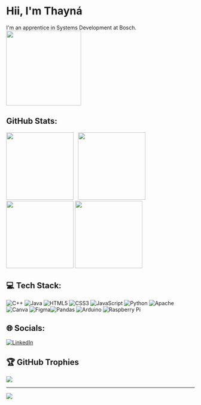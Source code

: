 # Hii, I'm  Thayná 
I'm an apprentice in Systems Development at Bosch.
<br><img height="200em" src="https://i.imgur.com/oq5zRRi.gif"/>

## GitHub Stats:
<div>
  <img height="180em" src="https://github-readme-stats.vercel.app/api?username=NaaQuinteiro&show_icons=true&theme=radical"/>
  <img/> 
  <img/>
  <img height="180em" src="https://github-readme-stats.vercel.app/api/top-langs/?username=NaaQuinteiro&layout=compact&langs_count=16&theme=radical"/>
  <img height="180em" src="https://clipground.com/images/animal-gif-png-17.gif"/>
  <img height="180em" src="https://www.icegif.com/wp-content/uploads/2022/04/icegif-1483.gif"/>
 
 
</div>

## 💻 Tech Stack:
![C++](https://img.shields.io/badge/c++-%2300599C.svg?style=for-the-badge&logo=c%2B%2B&logoColor=white) ![Java](https://img.shields.io/badge/java-%23ED8B00.svg?style=for-the-badge&logo=openjdk&logoColor=white) ![HTML5](https://img.shields.io/badge/html5-%23E34F26.svg?style=for-the-badge&logo=html5&logoColor=white) ![CSS3](https://img.shields.io/badge/css3-%231572B6.svg?style=for-the-badge&logo=css3&logoColor=white) ![JavaScript](https://img.shields.io/badge/javascript-%23323330.svg?style=for-the-badge&logo=javascript&logoColor=%23F7DF1E) ![Python](https://img.shields.io/badge/python-3670A0?style=for-the-badge&logo=python&logoColor=ffdd54) ![Apache](https://img.shields.io/badge/apache-%23D42029.svg?style=for-the-badge&logo=apache&logoColor=white) ![Canva](https://img.shields.io/badge/Canva-%2300C4CC.svg?style=for-the-badge&logo=Canva&logoColor=white) ![Figma](https://img.shields.io/badge/figma-%23F24E1E.svg?style=for-the-badge&logo=figma&logoColor=white)![Pandas](https://img.shields.io/badge/pandas-%23150458.svg?style=for-the-badge&logo=pandas&logoColor=white) ![Arduino](https://img.shields.io/badge/-Arduino-00979D?style=for-the-badge&logo=Arduino&logoColor=white) ![Raspberry Pi](https://img.shields.io/badge/-RaspberryPi-C51A4A?style=for-the-badge&logo=Raspberry-Pi)

## 🌐 Socials:
[![LinkedIn](https://img.shields.io/badge/LinkedIn-%230077B5.svg?logo=linkedin&logoColor=white)](https://linkedin.com/in/https://www.linkedin.com/in/thayn%C3%A1-quinteiro-979005261/) 

## 🏆 GitHub Trophies
![](https://github-profile-trophy.vercel.app/?username=NaaQuinteiro&theme=radical&no-frame=false&no-bg=true&margin-w=4)


---
[![](https://visitcount.itsvg.in/api?id=NaaQuinteiro&icon=0&color=0)](https://visitcount.itsvg.in)

<!-- Proudly created with GPRM ( https://gprm.itsvg.in ) -->
